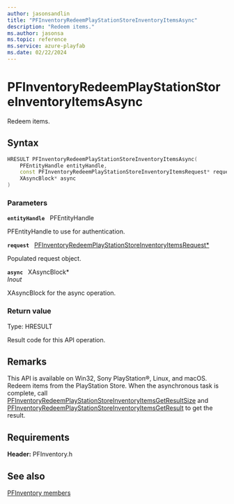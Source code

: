 ```yaml
---
author: jasonsandlin
title: "PFInventoryRedeemPlayStationStoreInventoryItemsAsync"
description: "Redeem items."
ms.author: jasonsa
ms.topic: reference
ms.service: azure-playfab
ms.date: 02/22/2024
---
```


# PFInventoryRedeemPlayStationStoreInventoryItemsAsync  

Redeem items.  

## Syntax  
  
```cpp
HRESULT PFInventoryRedeemPlayStationStoreInventoryItemsAsync(  
    PFEntityHandle entityHandle,  
    const PFInventoryRedeemPlayStationStoreInventoryItemsRequest* request,  
    XAsyncBlock* async  
)  
```  
  
### Parameters  
  
**`entityHandle`** &nbsp; PFEntityHandle  
  
PFEntityHandle to use for authentication.  
  
**`request`** &nbsp; [PFInventoryRedeemPlayStationStoreInventoryItemsRequest*](../../pfinventorytypes/structs/pfinventoryredeemplaystationstoreinventoryitemsrequest.md)  
  
Populated request object.  
  
**`async`** &nbsp; XAsyncBlock*  
*_Inout_*  
  
XAsyncBlock for the async operation.  
  
  
### Return value
Type: HRESULT
  
Result code for this API operation.
  
## Remarks  
  
This API is available on Win32, Sony PlayStation®, Linux, and macOS. Redeem items from the PlayStation Store. When the asynchronous task is complete, call [PFInventoryRedeemPlayStationStoreInventoryItemsGetResultSize](pfinventoryredeemplaystationstoreinventoryitemsgetresultsize.md) and [PFInventoryRedeemPlayStationStoreInventoryItemsGetResult](pfinventoryredeemplaystationstoreinventoryitemsgetresult.md) to get the result.
  
## Requirements  
  
**Header:** PFInventory.h
  
## See also  
[PFInventory members](../pfinventory_members.md)  

  
  
